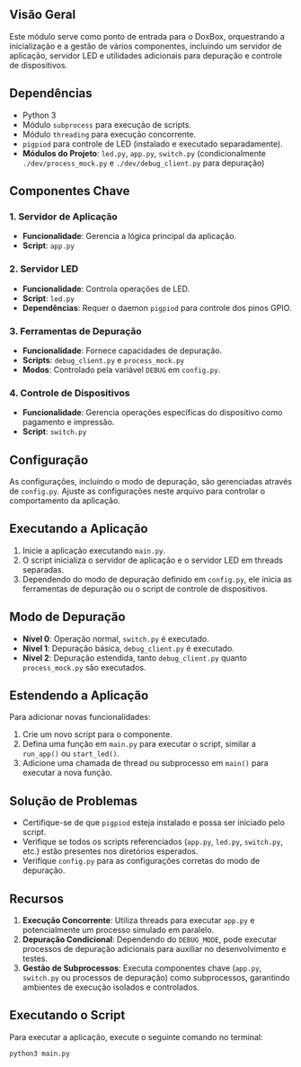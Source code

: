 
## Visão Geral
Este módulo serve como ponto de entrada para o DoxBox, orquestrando a inicialização e a gestão de vários componentes, incluindo um servidor de aplicação, servidor LED e utilidades adicionais para depuração e controle de dispositivos.

## Dependências
- Python 3
- Módulo `subprocess` para execução de scripts.
- Módulo `threading` para execução concorrente.
- `pigpiod` para controle de LED (instalado e executado separadamente).
- **Módulos do Projeto**: `led.py`, `app.py`, `switch.py` (condicionalmente `./dev/process_mock.py` e `./dev/debug_client.py` para depuração)

## Componentes Chave

### 1. Servidor de Aplicação
- **Funcionalidade**: Gerencia a lógica principal da aplicação.
- **Script**: `app.py`

### 2. Servidor LED
- **Funcionalidade**: Controla operações de LED.
- **Script**: `led.py`
- **Dependências**: Requer o daemon `pigpiod` para controle dos pinos GPIO.

### 3. Ferramentas de Depuração
- **Funcionalidade**: Fornece capacidades de depuração.
- **Scripts**: `debug_client.py` e `process_mock.py`
- **Modos**: Controlado pela variável `DEBUG` em `config.py`.

### 4. Controle de Dispositivos
- **Funcionalidade**: Gerencia operações específicas do dispositivo como pagamento e impressão.
- **Script**: `switch.py`

## Configuração
As configurações, incluindo o modo de depuração, são gerenciadas através de `config.py`. Ajuste as configurações neste arquivo para controlar o comportamento da aplicação.

## Executando a Aplicação
1. Inicie a aplicação executando `main.py`.
2. O script inicializa o servidor de aplicação e o servidor LED em threads separadas.
3. Dependendo do modo de depuração definido em `config.py`, ele inicia as ferramentas de depuração ou o script de controle de dispositivos.

## Modo de Depuração
- **Nível 0**: Operação normal, `switch.py` é executado.
- **Nível 1**: Depuração básica, `debug_client.py` é executado.
- **Nível 2**: Depuração estendida, tanto `debug_client.py` quanto `process_mock.py` são executados.

## Estendendo a Aplicação
Para adicionar novas funcionalidades:
1. Crie um novo script para o componente.
2. Defina uma função em `main.py` para executar o script, similar a `run_app()` ou `start_led()`.
3. Adicione uma chamada de thread ou subprocesso em `main()` para executar a nova função.

## Solução de Problemas
- Certifique-se de que `pigpiod` esteja instalado e possa ser iniciado pelo script.
- Verifique se todos os scripts referenciados (`app.py`, `led.py`, `switch.py`, etc.) estão presentes nos diretórios esperados.
- Verifique `config.py` para as configurações corretas do modo de depuração.

## Recursos

1. **Execução Concorrente**: Utiliza threads para executar `app.py` e potencialmente um processo simulado em paralelo.
2. **Depuração Condicional**: Dependendo do `DEBUG_MODE`, pode executar processos de depuração adicionais para auxiliar no desenvolvimento e testes.
3. **Gestão de Subprocessos**: Executa componentes chave (`app.py`, `switch.py` ou processos de depuração) como subprocessos, garantindo ambientes de execução isolados e controlados.

## Executando o Script

Para executar a aplicação, execute o seguinte comando no terminal:

```bash
python3 main.py
```
